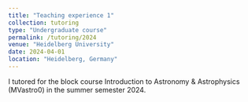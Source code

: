 ```yaml
---
title: "Teaching experience 1"
collection: tutoring
type: "Undergraduate course"
permalink: /tutoring/2024
venue: "Heidelberg University"
date: 2024-04-01
location: "Heidelberg, Germany"
---
```


I tutored for the block course Introduction to Astronomy & Astrophysics (MVastro0) in the summer semester 2024. 
